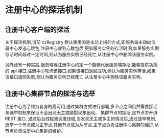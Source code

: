 # 注册中心的探活机制

## 注册中心客户端的探活
关于探活机制,当前 czRegistry 默认使用的是主动上报的方式,即服务端主动向注册中心发送心跳包,注册中心收到心跳包后,更新服务实例的存活时间,如果服务实例存活时间超过一定时间,则认为服务实例已经死亡,从注册中心中删除该服务实例。

另外还有一种实践,服务端与注册中心约定一个能够代表服务端存活,能够提供功能的 api 接口,注册中心轮询该接口,如果该接口返回成功,则认为服务实例存活,如果该接口返回失败,则认为服务实例已经死亡,从注册中心中删除该服务实例。

## 注册中心集群节点的探活与选举

注册中心为了维持自身的高可用,通过集群方式进行部署,多节点之间仍然需要探活与选举机制来保证不会出现无主或脑裂现象出现。
集群节点的探活,是节点中开辟 REST 接口, 通过后台线程池调度线程,当发现无主或多主的情况后,通过选举机制,选举一个节点成为主节点,其他节点成为从节点,主节点负责注册中心集群的维护,从节点负责注册中心集群的维护。